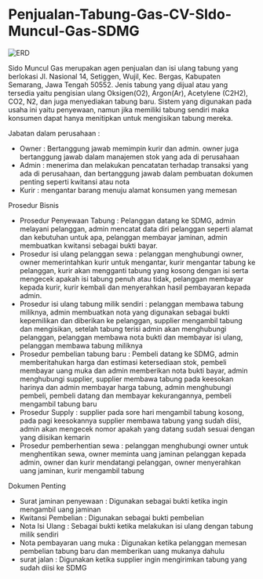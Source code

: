 # Penjualan-Tabung-Gas-CV-SIdo-Muncul-Gas-SDMG


![ERD](https://github.com/user-attachments/assets/4205ef00-889f-473c-846b-c015146319a1)


Sido Muncul Gas merupakan agen penjualan dan isi ulang tabung yang berlokasi Jl. Nasional 14, Setiggen, Wujil, Kec. Bergas, Kabupaten Semarang, Jawa Tengah 50552. Jenis tabung yang dijual atau yang tersedia yaitu pengisian ulang Oksigen(O2), Argon(Ar), Acetylene (C2H2), CO2, N2, dan juga menyediakan tabung baru. Sistem yang digunakan pada usaha ini yaitu penyewaan, namun jika memiliki tabung sendiri maka konsumen dapat hanya menitipkan untuk mengisikan tabung mereka.

Jabatan dalam perusahaan : 
- Owner : Bertanggung jawab memimpin kurir dan admin. owner juga bertanggung jawab dalam manajemen stok yang ada di perusahaan
- Admin : menerima dan melakukan pencatatan terhadap transaksi yang ada di perusahaan, dan bertanggung jawab dalam pembuatan dokumen penting seperti kwitansi atau nota
- Kurir : mengantar barang menuju alamat konsumen yang memesan

Prosedur Bisnis 
- Prosedur Penyewaan Tabung : Pelanggan datang ke SDMG, admin melayani pelanggan, admin mencatat data diri pelanggan seperti alamat dan kebutuhan untuk apa, pelanggan membayar jaminan, admin membuatkan kwitansi sebagai bukti bayar.
- Prosedur isi ulang pelanggan sewa : pelanggan menghubungi owner, owner memerintahkan kurir untuk mengantar, kurir mengantar tabung ke pelanggan, kurir akan mengganti tabung yang kosong dengan isi serta mengecek apakah isi tabung penuh atau tidak, pelanggan membayar kepada kurir, kurir kembali dan menyerahkan hasil pembayaran kepada admin.
- Prosedur isi ulang tabung milik sendiri : pelanggan membawa tabung miliknya, admin membuatkan nota yang digunakan sebagai bukti kepemilikan dan diberikan ke pelanggan, supplier mengambil tabung dan mengisikan, setelah tabung terisi admin akan menghubungi pelanggan, pelanggan membawa nota bukti dan membayar isi ulang, pelanggan membawa tabung miliknya
- Prosedur pembelian tabung baru : Pembeli datang ke SDMG, admin memberitahukan harga dan estimasi ketersediaan stok, pembeli membayar uang muka dan admin memberikan nota bukti bayar, admin menghubungi supplier, supplier membawa tabung pada keesokan harinya dan admin membayar harga tabung, admin menghubungi pembeli, pembeli datang dan membayar kekurangannya, pembeli mengambil tabung baru
- Prosedur Supply : supplier pada sore hari mengambil tabung kosong, pada pagi  keesokannya supplier membawa tabung yang sudah diisi, admin akan mengecek nomor apakah yang datang sudah sesuai dengan yang diisikan kemarin
- Prosedur pemberhentian sewa : pelanggan menghubungi owner untuk menghentikan sewa, owner meminta uang jaminan pelanggan kepada admin, owner dan kurir mendatangi pelanggan, owner menyerahkan uang jaminan, kurir mengambil tabung
  
Dokumen Penting
- Surat jaminan penyewaan : Digunakan sebagai bukti ketika ingin mengambil uang jaminan
- Kwitansi Pembelian : Digunakan sebagai bukti pembelian
- Nota Isi Ulang : Sebagai bukti ketika melakukan isi ulang dengan tabung milik sendiri
- Nota pembayaran uang muka : Digunakan ketika pelanggan memesan pembelian tabung baru dan memberikan uang mukanya dahulu
- surat jalan : Digunakan ketika supplier ingin mengirimkan tabung yang sudah diisi ke SDMG 

